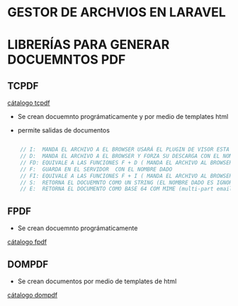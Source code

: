 # GESTOR DE ARCHVIOS EN LARAVEL

# LIBRERÍAS PARA GENERAR DOCUEMNTOS PDF 

## TCPDF

[cátalogo tcpdf](tcpdf_cat.md)

* Se crean docuemnto prográmaticamente y por medio de templates html

* permite salidas de documentos  

```php

    // I:  MANDA EL ARCHIVO A EL BROWSER USARÁ EL PLUGIN DE VISOR ESTA INSTALADO EL NOMBRE AJUSTA ES EL NOMBRE QUE SE USARÁ CON ASELECCION GUARDAR COMO
    // D:  MANDA EL ARCHIVO A EL BROWSER Y FORZA SU DESCARGA CON EL NOMBRE DADO
    // FD: EQUIVALE A LAS FUNCIONES F + D ( MANDA EL ARCHIVO AL BROWSER Y FORZA SU DESCARGA )
    // F:  GUARDA EN EL SERVIDOR  CON EL NOMBRE DADO
    // FI: EQUIVALE A LAS FUNCIONES F + I ( MANDA EL ARCHIVO AL BROWSER Y GUARDA EN SERVIDOR ) 
    // S:  RETORNA EL DOCUEMNTO COMO UN STRING (EL NOMBRE DADO ES IGNORADO)
    // E:  RETORNA EL DOCUMENTO COMO BASE 64 COM MIME (multi-part email attachment (RFC 2045) ) 

```

## FPDF

* Se crean docuemnto prográmaticamente

[cátalogo fpdf](fpdf_cat.md)

## DOMPDF

* Se crean documentos por medio de templates de html

[cátalogo dompdf](dompdf_cat.md)



